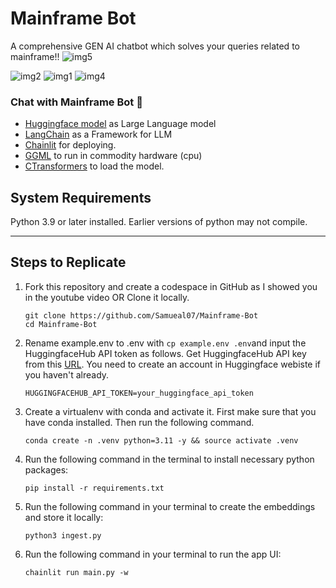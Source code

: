 # Mainframe Bot

A comprehensive GEN AI chatbot which solves your queries related to mainframe!!
![img5](https://github.com/Samueal07/Mainframe-Bot/assets/99087302/0b5ee1a9-5f0b-431c-8068-faa1c32ae5cc)

![img2](https://github.com/Samueal07/Mainframe-Bot/assets/99087302/8c18ae4f-c494-409b-815e-c5e3d4a2241b)
![img1](https://github.com/Samueal07/Mainframe-Bot/assets/99087302/ee9ceb2b-3a5f-443b-8cc8-3bca9398a586)
![img4](https://github.com/Samueal07/Mainframe-Bot/assets/99087302/166ce059-5549-4ec7-909d-735bc13ff451)


### Chat with Mainframe Bot 🚀

- [Huggingface model](https://huggingface.co/TheBloke/Llama-2-7B-Chat-GGML/blob/main/llama-2-7b-chat.ggmlv3.q8_0.bin) as Large Language model
- [LangChain](https://python.langchain.com/docs/get_started/introduction.html) as a Framework for LLM
- [Chainlit](https://docs.chainlit.io/overview) for deploying.
- [GGML](https://github.com/ggerganov/ggml) to run in commodity hardware (cpu)
- [CTransformers](https://github.com/marella/ctransformers) to load the model.

## System Requirements

Python 3.9 or later installed. Earlier versions of python may not compile.

---

## Steps to Replicate

1. Fork this repository and create a codespace in GitHub as I showed you in the youtube video OR Clone it locally.

   ```
   git clone https://github.com/Samueal07/Mainframe-Bot
   cd Mainframe-Bot
   ```

2. Rename example.env to .env with `cp example.env .env`and input the HuggingfaceHub API token as follows. Get HuggingfaceHub API key from this [URL](https://huggingface.co/settings/tokens). You need to create an account in Huggingface webiste if you haven't already.
   ```
   HUGGINGFACEHUB_API_TOKEN=your_huggingface_api_token
   ```
3. Create a virtualenv with conda and activate it. First make sure that you have conda installed. Then run the following command.

   ```
   conda create -n .venv python=3.11 -y && source activate .venv
   ```

4. Run the following command in the terminal to install necessary python packages:

   ```
   pip install -r requirements.txt
   ```

5. Run the following command in your terminal to create the embeddings and store it locally:

   ```
   python3 ingest.py
   ```

6. Run the following command in your terminal to run the app UI:
   ```
   chainlit run main.py -w
   ```
